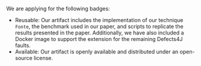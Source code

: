 We are applying for the following badges:
- Reusable: Our artifact includes the implementation of our technique `Fonte`, the benchmark used in our paper, and scripts to replicate the results presented in the paper. Additionally, we have also included a Docker image to support the extension for the remaining Defects4J faults.
- Available: Our artifact is openly available and distributed under an open-source license.
